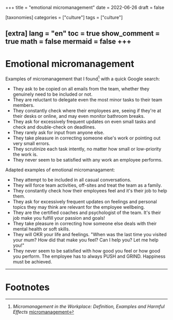 
+++
title = "emotional micromanagement"
date = 2022-06-26
draft = false

[taxonomies]
categories = ["culture"]
tags = ["culture"]

[extra]
lang = "en"
toc = true
show_comment = true
math = false
mermaid = false
+++
---

# Emotional micromanagement

Examples of micromanagement that I found[^1] with a quick Google search:

- They ask to be copied on all emails from the team, whether they genuinely need to be included or not.
- They are reluctant to delegate even the most minor tasks to their team members.
- They constantly check where their employees are, seeing if they're at their desks or online, and may even monitor bathroom breaks.
- They ask for excessively frequent updates on even small tasks and check and double-check on deadlines.
- They rarely ask for input from anyone else.
- They take pleasure in correcting someone else's work or pointing out very small errors.
- They scrutinize each task intently, no matter how small or low-priority the work is.
- They never seem to be satisfied with any work an employee performs.

Adapted examples of emotional micromanagament:

- They attempt to be included in all casual conversations.
- They will force team activities, off-sites and treat the team as a family.
- They constantly check how their employees feel and it's their job to help them.
- They ask for excessively frequent updates on feelings and personal topics they may think are relevant for the employee wellbeing.
- They are the certified coaches and psychologist of the team. It's their job make you fulfill your passion and goals!
- They take pleasure in correcting how someone else deals with their mental health or soft skills.
- They will OKR your life and feelings. "When was the last time you visited your mum? How did that make you feel? Can I help you? Let me help you!"
- They never seem to be satisfied with how good you feel or how good you perform. The employee has to always PUSH and GRIND. Happiness must be achieved.


---
# Footnotes

[^1]: *Micromanagement in the Workplace: Definition, Examples and Harmful Effects* [micromanagement](https://blog.empuls.io/micromanagement)